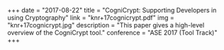 +++
date = "2017-08-22"
title = "CogniCrypt: Supporting Developers in using Cryptography"
link = "knr+17cognicrypt.pdf"
img = "knr+17cognicrypt.jpg"
description = "This paper gives a high-level overview of the CogniCrypt tool."
conference = "ASE 2017 (Tool Track)"
+++

